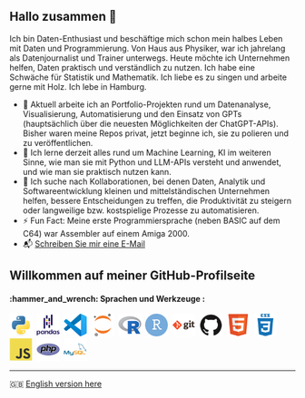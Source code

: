 ## Hallo zusammen 👋

Ich bin Daten-Enthusiast und beschäftige mich schon mein halbes Leben mit Daten und Programmierung. Von Haus aus Physiker, war ich jahrelang als Datenjournalist und Trainer unterwegs. Heute möchte ich Unternehmen helfen, Daten praktisch und verständlich zu nutzen. Ich habe eine Schwäche für Statistik und Mathematik. Ich liebe es zu singen und arbeite gerne mit Holz. Ich lebe in Hamburg.

* 🔭 Aktuell arbeite ich an Portfolio-Projekten rund um Datenanalyse, Visualisierung, Automatisierung und den Einsatz von GPTs (hauptsächlich über die neuesten Möglichkeiten der ChatGPT-APIs). Bisher waren meine Repos privat, jetzt beginne ich, sie zu polieren und zu veröffentlichen.
* 🌱 Ich lerne derzeit alles rund um Machine Learning, KI im weiteren Sinne, wie man sie mit Python und LLM-APIs versteht und anwendet, und wie man sie praktisch nutzen kann.
* 👯 Ich suche nach Kollaborationen, bei denen Daten, Analytik und Softwareentwicklung kleinen und mittelständischen Unternehmen helfen, bessere Entscheidungen zu treffen, die Produktivität zu steigern oder langweilige bzw. kostspielige Prozesse zu automatisieren.
* ⚡ Fun Fact: Meine erste Programmiersprache (neben BASIC auf dem C64) war Assembler auf einem Amiga 2000.
* 📬 [Schreiben Sie mir eine E-Mail](mailto:github@bjoernschwentker.de)

## Willkommen auf meiner GitHub-Profilseite

#### \:hammer\_and\_wrench: Sprachen und Werkzeuge :

<div>
  <img src="https://github.com/devicons/devicon/blob/master/icons/python/python-original.svg" title="Python" alt="Python" width="40" height="40"/>&nbsp;
  <img src="https://github.com/devicons/devicon/blob/master/icons/pandas/pandas-original-wordmark.svg" title="Pandas" alt="Pandas" width="40" height="40"/>&nbsp;
  <img src="https://github.com/devicons/devicon/blob/master/icons/vscode/vscode-original.svg" title="VSCode"  alt="VSCode" width="40" height="40"/>&nbsp;
  <img src="https://github.com/devicons/devicon/blob/master/icons/jupyter/jupyter-original.svg" title="Jupyter" alt="Jupyter" width="40" height="40"/>&nbsp;
  <img src="https://github.com/devicons/devicon/blob/master/icons/r/r-original.svg" title="R"  alt="R" width="40" height="40"/>&nbsp;
  <img src="https://github.com/devicons/devicon/blob/master/icons/rstudio/rstudio-original.svg" title="RStudio" alt="RStudio" width="40" height="40"/>&nbsp;
  <img src="https://github.com/devicons/devicon/blob/master/icons/git/git-original-wordmark.svg" title="Git" alt="Git" width="40" height="40"/>&nbsp;
  <img src="https://github.com/devicons/devicon/blob/master/icons/github/github-original.svg" title="GitHub" alt="GitHub" width="40" height="40"/>&nbsp;
  <img src="https://github.com/devicons/devicon/blob/master/icons/html5/html5-original.svg" title="HTML5" alt="HTML" width="40" height="40"/>&nbsp;
  <img src="https://github.com/devicons/devicon/blob/master/icons/css3/css3-plain-wordmark.svg"  title="CSS3" alt="CSS" width="40" height="40"/>&nbsp;
  <img src="https://github.com/devicons/devicon/blob/master/icons/javascript/javascript-original.svg"  title="JavaScript" alt="JavaScript" width="40" height="40"/>&nbsp;
  <img src="https://github.com/devicons/devicon/blob/master/icons/php/php-original.svg"  title="PHP" alt="PHP" width="40" height="40"/>&nbsp;
  <img src="https://github.com/devicons/devicon/blob/master/icons/mysql/mysql-original-wordmark.svg" title="MySQL"  alt="MySQL" width="40" height="40"/>&nbsp;
</div>

---

🇬🇧 [English version here](./README.md)
